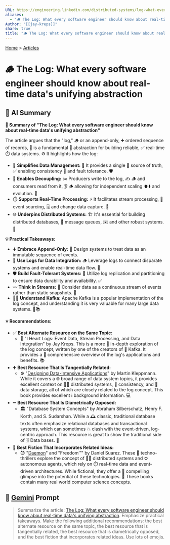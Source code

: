 ```yaml
---
URL: https://engineering.linkedin.com/distributed-systems/log-what-every-software-engineer-should-know-about-real-time-datas-unifying
aliases:
  - "🪵 The Log: What every software engineer should know about real-time data's unifying abstraction"
Author: "[[jay-kreps]]"
share: true
title: "🪵 The Log: What every software engineer should know about real-time data's unifying abstraction"
---
```

[Home](../index.md) > [Articles](./index.md)  
# 🪵 The Log: What every software engineer should know about real-time data's unifying abstraction  
  
## 🤖 AI Summary  
**📖 Summary of "The Log: What every software engineer should know about real-time data's unifying abstraction"**  
  
The article argues that the "log," 🪵 or an append-only, ➕ ordered sequence of records, 📝 is a fundamental 🔑 abstraction for building reliable, ✅ real-time ⏱️ data systems. ⚙️ It highlights how the log:  
  
* 🧩 **Simplifies Data Management:** 🧮 It provides a single 🥇 source of truth, ✅ enabling consistency 🤝 and fault tolerance. 🛡️  
* 🔗 **Enables Decoupling:** ✂️ Producers write to the log, ✍️ 🪵 and consumers read from it, 👂 🪵 allowing for independent scaling ⬆️⬇️ and evolution. 🧬  
* ⏱️ **Supports Real-Time Processing:** ⚡ It facilitates stream processing, 🌊 event sourcing, 🗓️ and change data capture. 📸  
* 🌐 **Underpins Distributed Systems:** 🏗️ It's essential for building distributed databases, 💾 message queues, ✉️ and other robust systems. 💪  
  
**💡 Practical Takeaways:**  
  
* ➕ **Embrace Append-Only:** 🧱 Design systems to treat data as an immutable sequence of events.  
* 🔗 **Use Logs for Data Integration:** 🪵 Leverage logs to connect disparate systems and enable real-time data flow. 🌊  
* 🛡️ **Build Fault-Tolerant Systems:** 🔁 Utilize log replication and partitioning to ensure data durability and availability. ✅  
* 〰️ **Think in Streams:** 🌊 Consider data as a continuous stream of events rather than static snapshots. 📸  
* 🧑‍💻 **Understand Kafka:** Apache Kafka is a popular implementation of the log concept, and understanding it is very valuable for many large data systems. 🚀📚  
  
**⭐ Recommendations:**  
  
* ✅ **Best Alternate Resource on the Same Topic:**  
    * 💖 "I Heart Logs: Event Data, Stream Processing, and Data Integration" by Jay Kreps. This is a more 🧐 in-depth exploration of the log concept, written by one of the creators of 🐘 Kafka. It provides a 💯 comprehensive overview of the log's applications and benefits. 📚  
* ➕ **Best Resource That Is Tangentially Related:**  
    * ⚙️ "[Designing Data-Intensive Applications](../books/designing-data-intensive-applications.md)" by Martin Kleppmann. While it covers a 🌐 broad range of data system topics, it provides excellent context on 👯‍♀️ distributed systems, 🤝 consistency, and 💾 data storage, all of which are closely related to the log concept. This book provides excellent ℹ️ background information. 💻  
* ➖ **Best Resource That Is Diametrically Opposed:**  
    * 🏛️ "Database System Concepts" by Abraham Silberschatz, Henry F. Korth, and S. Sudarshan. While a 🕰️ classic, traditional database texts often emphasize relational databases and transactional systems, which can sometimes 💥 clash with the event-driven, log-centric approach. This resource is great to show the traditional side of 🗄️ Data bases. 💾  
* 📖 **Best Fiction That Incorporates Related Ideas:**  
    * 😈 "[Daemon](../books/daemon.md)" and "Freedom™" by Daniel Suarez. These 🤖 techno-thrillers explore the concept of 👯‍♀️ distributed systems and ⚙️ autonomous agents, which rely on ⏱️ real-time data and event-driven architectures. While fictional, they offer a 🤩 compelling glimpse into the potential of these technologies. 🤖 These books contain many real world computer science concepts.  
  
## 💬 [Gemini](https://Gemini.google.com) Prompt  
> Summarize the article: [The Log: What every software engineer should know about real-time data's unifying abstraction](https://engineering.linkedin.com/distributed-systems/log-what-every-software-engineer-should-know-about-real-time-datas-unifying). Emphasize practical takeaways. Make the following additional recommendations: the best alternate resource on the same topic, the best resource that is tangentially related, the best resource that is diametrically opposed, and the best fiction that incorporates related ideas. Use lots of emojis.